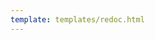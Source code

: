 ```yaml
---
template: templates/redoc.html
---
```


<redoc spec-url='{{base_path}}/reference/product-apis/devops-apis/devops-v1/devops-v1.yaml'></redoc>
<script src="https://cdn.jsdelivr.net/npm/redoc@next/bundles/redoc.standalone.js"> </script>